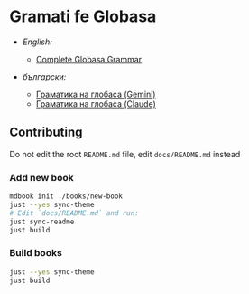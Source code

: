 # Gramati fe Globasa

- *English:*
  - [Complete Globasa Grammar](https://salif.github.io/gramati-fe-globasa/eng/)

- *български:*
  - [Граматика на глобаса (Gemini)](https://salif.github.io/gramati-fe-globasa/bg-gemini/)
  - [Граматика на глобаса (Claude)](https://salif.github.io/gramati-fe-globasa/bg-claude/)

<!--
- *español:*
  - [Gramática completa de Globasa](https://salif.github.io/gramati-fe-globasa/spa/)
-->


## Contributing

Do not edit the root `README.md` file, edit `docs/README.md` instead

### Add new book

```sh
mdbook init ./books/new-book
just --yes sync-theme
# Edit `docs/README.md` and run:
just sync-readme
just build
```

### Build books

```sh
just --yes sync-theme
just build
```

